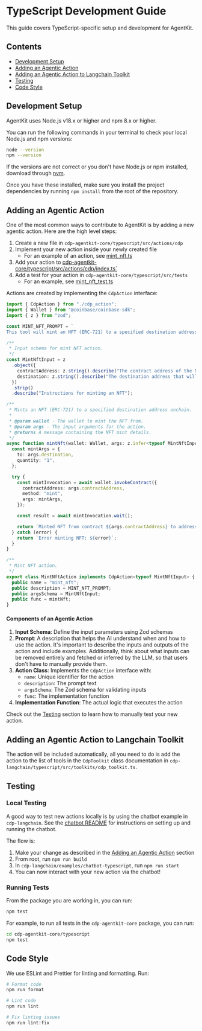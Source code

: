 # TypeScript Development Guide

This guide covers TypeScript-specific setup and development for AgentKit.

## Contents

- [Development Setup](#development-setup)
- [Adding an Agentic Action](#adding-an-agentic-action)
- [Adding an Agentic Action to Langchain Toolkit](#adding-an-agentic-action-to-langchain-toolkit)
- [Testing](#testing)
- [Code Style](#code-style)

## Development Setup

AgentKit uses Node.js v18.x or higher and npm 8.x or higher.

You can run the following commands in your terminal to check your local Node.js and npm versions:

```bash
node --version
npm --version
```

If the versions are not correct or you don't have Node.js or npm installed, download through [nvm](https://github.com/nvm-sh/nvm).

Once you have these installed, make sure you install the project dependencies by running `npm install` from the root of the repository.

## Adding an Agentic Action

One of the most common ways to contribute to AgentKit is by adding a new agentic action. Here are the high level steps:

1. Create a new file in `cdp-agentkit-core/typescript/src/actions/cdp`
2. Implement your new action inside your newly created file
    - For an example of an action, see [mint_nft.ts](https://github.com/coinbase/agentkit/blob/master/cdp-agentkit-core/typescript/src/actions/cdp/mint_nft.ts)
3. Add your action to [cdp-agentkit-core/typescript/src/actions/cdp/index.ts`](https://github.com/coinbase/agentkit/blob/master/cdp-agentkit-core/typescript/src/actions/cdp/index.ts)
4. Add a test for your action in `cdp-agentkit-core/typescript/src/tests`
    - For an example, see [mint_nft_test.ts](https://github.com/coinbase/agentkit/blob/master/cdp-agentkit-core/typescript/src/tests/mint_nft_test.ts)

Actions are created by implementing the `CdpAction` interface:

```typescript
import { CdpAction } from "./cdp_action";
import { Wallet } from "@coinbase/coinbase-sdk";
import { z } from "zod";

const MINT_NFT_PROMPT = `
This tool will mint an NFT (ERC-721) to a specified destination address onchain via a contract invocation. It takes the contract address of the NFT onchain and the destination address onchain that will receive the NFT as inputs. Do not use the contract address as the destination address. If you are unsure of the destination address, please ask the user before proceeding.`;

/**
 * Input schema for mint NFT action.
 */
const MintNftInput = z
  .object({
    contractAddress: z.string().describe("The contract address of the NFT to mint"),
    destination: z.string().describe("The destination address that will receive the NFT"),
  })
  .strip()
  .describe("Instructions for minting an NFT");

/**
 * Mints an NFT (ERC-721) to a specified destination address onchain.
 *
 * @param wallet - The wallet to mint the NFT from.
 * @param args - The input arguments for the action.
 * @returns A message containing the NFT mint details.
 */
async function mintNft(wallet: Wallet, args: z.infer<typeof MintNftInput>): Promise<string> {
  const mintArgs = {
    to: args.destination,
    quantity: "1",
  };

  try {
    const mintInvocation = await wallet.invokeContract({
      contractAddress: args.contractAddress,
      method: "mint",
      args: mintArgs,
    });

    const result = await mintInvocation.wait();

    return `Minted NFT from contract ${args.contractAddress} to address ${args.destination} on network ${wallet.getNetworkId()}.\nTransaction hash for the mint: ${result.getTransaction().getTransactionHash()}\nTransaction link for the mint: ${result.getTransaction().getTransactionLink()}`;
  } catch (error) {
    return `Error minting NFT: ${error}`;
  }
}

/**
 * Mint NFT action.
 */
export class MintNftAction implements CdpAction<typeof MintNftInput> {
  public name = "mint_nft";
  public description = MINT_NFT_PROMPT;
  public argsSchema = MintNftInput;
  public func = mintNft;
}
```

#### Components of an Agentic Action

1. **Input Schema**: Define the input parameters using Zod schemas
2. **Prompt**: A description that helps the AI understand when and how to use the action. It's important to describe the inputs and outputs of the action and include examples. Additionally, think about what inputs can be removed entirely and fetched or inferred by the LLM, so that users don't have to manually provide them.
3. **Action Class**: Implements the `CdpAction` interface with:
   - `name`: Unique identifier for the action
   - `description`: The prompt text
   - `argsSchema`: The Zod schema for validating inputs
   - `func`: The implementation function
4. **Implementation Function**: The actual logic that executes the action

Check out the [Testing](#testing) section to learn how to manually test your new action.

## Adding an Agentic Action to Langchain Toolkit

The action will be included automatically, all you need to do is add the action to the list of tools in the `CdpToolkit` class documentation in `cdp-langchain/typescript/src/toolkits/cdp_toolkit.ts`.

## Testing

### Local Testing

A good way to test new actions locally is by using the chatbot example in `cdp-langchain`. See the [chatbot README](https://github.com/coinbase/agentkit/blob/master/cdp-langchain/examples/chatbot-typescript/README.md) for instructions on setting up and running the chatbot.

The flow is:

1. Make your change as described in the [Adding an Agentic Action](#adding-an-agentic-action) section
2. From root, run  `npm run build`
3. In `cdp-langchain/examples/chatbot-typescript`, run `npm run start`
4. You can now interact with your new action via the chatbot!

### Running Tests

From the package you are working in, you can run:

```bash
npm test
```

For example, to run all tests in the `cdp-agentkit-core` package, you can run:
```bash
cd cdp-agentkit-core/typescript
npm test
```

## Code Style

We use ESLint and Prettier for linting and formatting. Run:

```bash
# Format code
npm run format

# Lint code
npm run lint

# Fix linting issues
npm run lint:fix
```
